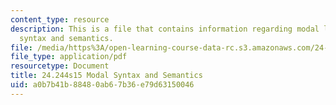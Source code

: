 ```yaml
---
content_type: resource
description: This is a file that contains information regarding modal logic modal
  syntax and semantics.
file: /media/https%3A/open-learning-course-data-rc.s3.amazonaws.com/24-244-modal-logic-spring-2015/a0b7b41b88480ab67b36e79d63150046_MIT24_244S15_Syntax.pdf
file_type: application/pdf
resourcetype: Document
title: 24.244s15 Modal Syntax and Semantics
uid: a0b7b41b-8848-0ab6-7b36-e79d63150046
---
```

